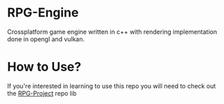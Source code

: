 # RPG-Engine
Crossplatform game engine written in c++ with rendering implementation done in opengl and vulkan.

# How to Use?
If you're interested in learning to use this repo you will need to check out the [RPG-Project](https://github.com/oohicksyoo/RPG-Project) repo lib
